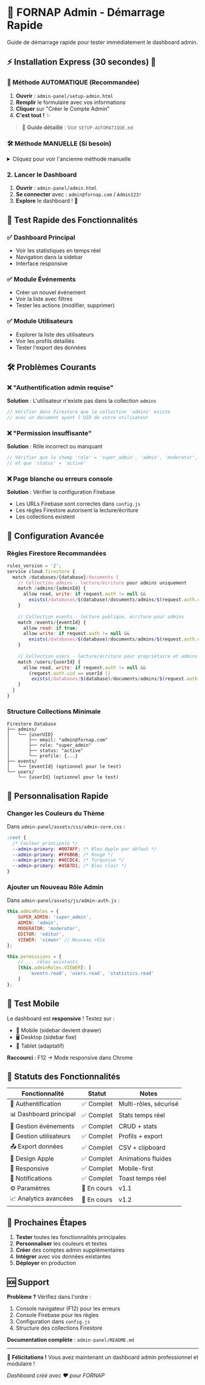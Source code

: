 # 🚀 FORNAP Admin - Démarrage Rapide

Guide de démarrage rapide pour tester immédiatement le dashboard admin.

## ⚡ Installation Express (30 secondes) 🚀

### 🎯 Méthode AUTOMATIQUE (Recommandée)

1. **Ouvrir** : `admin-panel/setup-admin.html` 
2. **Remplir** le formulaire avec vos informations
3. **Cliquer** sur "Créer le Compte Admin"
4. **C'est tout !** ✨

> 📖 **Guide détaillé** : Voir `SETUP-AUTOMATIQUE.md`

### 🛠️ Méthode MANUELLE (Si besoin)

<details>
<summary>Cliquez pour voir l'ancienne méthode manuelle</summary>

Ouvrez la **Console Firebase** de votre projet et exécutez :

```javascript
// 1. Dans l'onglet Authentication, créer un utilisateur
const email = "admin@fornap.com";
const password = "Admin123!";

// 2. Récupérer l'UID de l'utilisateur créé, puis dans Firestore :
const adminData = {
  email: "admin@fornap.com",
  role: "super_admin",
  status: "active", 
  createdAt: firebase.firestore.Timestamp.now(),
  profile: {
    firstName: "Super",
    lastName: "Admin",
    department: "Direction"
  },
  lastLogin: null,
  loginCount: 0
};

// Remplacez USER_UID par l'UID réel
db.collection('admins').doc('USER_UID').set(adminData);
```

</details>

### 2. Lancer le Dashboard

1. **Ouvrir** : `admin-panel/admin.html`
2. **Se connecter** avec : `admin@fornap.com` / `Admin123!`
3. **Explore** le dashboard ! 🎉

## 🎯 Test Rapide des Fonctionnalités

### ✅ Dashboard Principal
- Voir les statistiques en temps réel
- Navigation dans la sidebar
- Interface responsive

### ✅ Module Événements  
- Créer un nouvel événement
- Voir la liste avec filtres
- Tester les actions (modifier, supprimer)

### ✅ Module Utilisateurs
- Explorer la liste des utilisateurs
- Voir les profils détaillés  
- Tester l'export des données

## 🛠️ Problèmes Courants

### ❌ "Authentification admin requise"
**Solution** : L'utilisateur n'existe pas dans la collection `admins`
```javascript
// Vérifier dans Firestore que la collection 'admins' existe
// avec un document ayant l'UID de votre utilisateur
```

### ❌ "Permission insuffisante" 
**Solution** : Rôle incorrect ou manquant
```javascript
// Vérifier que le champ 'role' = 'super_admin', 'admin', 'moderator', ou 'editor'
// et que 'status' = 'active'
```

### ❌ Page blanche ou erreurs console
**Solution** : Vérifier la configuration Firebase
- Les URLs Firebase sont correctes dans `config.js`
- Les règles Firestore autorisent la lecture/écriture
- Les collections existent

## 🔧 Configuration Avancée

### Règles Firestore Recommandées

```javascript
rules_version = '2';
service cloud.firestore {
  match /databases/{database}/documents {
    // Collection admins - lecture/écriture pour admins uniquement
    match /admins/{adminId} {
      allow read, write: if request.auth != null && 
        exists(/databases/$(database)/documents/admins/$(request.auth.uid));
    }
    
    // Collection events - lecture publique, écriture pour admins
    match /events/{eventId} {
      allow read: if true;
      allow write: if request.auth != null && 
        exists(/databases/$(database)/documents/admins/$(request.auth.uid));
    }
    
    // Collection users - lecture/écriture pour propriétaire et admins
    match /users/{userId} {
      allow read, write: if request.auth != null && 
        (request.auth.uid == userId || 
         exists(/databases/$(database)/documents/admins/$(request.auth.uid)));
    }
  }
}
```

### Structure Collections Minimale

```
Firestore Database
├── admins/
│   └── {userUID}
│       ├── email: "admin@fornap.com"
│       ├── role: "super_admin"
│       ├── status: "active"
│       └── profile: {...}
├── events/
│   └── {eventId} (optionnel pour le test)
└── users/
    └── {userId} (optionnel pour le test)
```

## 🎨 Personnalisation Rapide

### Changer les Couleurs du Thème

Dans `admin-panel/assets/css/admin-core.css` :

```css
:root {
  /* Couleur principale */
  --admin-primary: #007AFF; /* Bleu Apple par défaut */
  --admin-primary: #FF6B6B; /* Rouge */
  --admin-primary: #4ECDC4; /* Turquoise */
  --admin-primary: #45B7D1; /* Bleu clair */
}
```

### Ajouter un Nouveau Rôle Admin

Dans `admin-panel/assets/js/admin-auth.js` :

```javascript
this.adminRoles = {
    SUPER_ADMIN: 'super_admin',
    ADMIN: 'admin',
    MODERATOR: 'moderator', 
    EDITOR: 'editor',
    VIEWER: 'viewer' // Nouveau rôle
};

this.permissions = {
    // ... rôles existants
    [this.adminRoles.VIEWER]: [
        'events.read', 'users.read', 'statistics.read'
    ]
};
```

## 📱 Test Mobile

Le dashboard est **responsive** ! Testez sur :
- 📱 Mobile (sidebar devient drawer)
- 🖥️ Desktop (sidebar fixe)  
- 📱 Tablet (adaptatif)

**Raccourci** : F12 → Mode responsive dans Chrome

## 🚦 Statuts des Fonctionnalités

| Fonctionnalité | Statut | Notes |
|---------------|---------|-------|
| 🔐 Authentification | ✅ Complet | Multi-rôles, sécurisé |
| 📊 Dashboard principal | ✅ Complet | Stats temps réel |
| 🎫 Gestion événements | ✅ Complet | CRUD + stats |
| 👥 Gestion utilisateurs | ✅ Complet | Profils + export |
| 📤 Export données | ✅ Complet | CSV + clipboard |
| 🎨 Design Apple | ✅ Complet | Animations fluides |
| 📱 Responsive | ✅ Complet | Mobile-first |
| 🔔 Notifications | ✅ Complet | Toast temps réel |
| ⚙️ Paramètres | 🔄 En cours | v1.1 |
| 📈 Analytics avancées | 🔄 En cours | v1.2 |

## 🎯 Prochaines Étapes

1. **Tester** toutes les fonctionnalités principales
2. **Personnaliser** les couleurs et textes
3. **Créer** des comptes admin supplémentaires
4. **Intégrer** avec vos données existantes
5. **Déployer** en production

## 🆘 Support

**Problème ?** Vérifiez dans l'ordre :
1. Console navigateur (F12) pour les erreurs
2. Console Firebase pour les règles
3. Configuration dans `config.js`  
4. Structure des collections Firestore

**Documentation complète** : `admin-panel/README.md`

---

🎉 **Félicitations !** Vous avez maintenant un dashboard admin professionnel et modulaire !

*Dashboard créé avec ❤️ pour FORNAP*